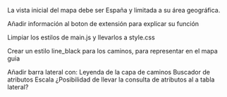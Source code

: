 La vista inicial del mapa debe ser España y limitada a su área geográfica.

Añadir información al boton de extensión para explicar su función

Limpiar los estilos de main.js y llevarlos a style.css

Crear un estilo line_black para los caminos, para representar en el mapa guia

Añadir barra lateral con:
  Leyenda de la capa de caminos
  Buscador de atributos
  Escala
  ¿Posibilidad de llevar la consulta de atributos al a tabla lateral?